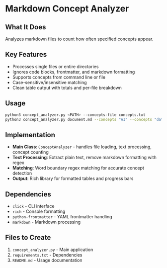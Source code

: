 # Markdown Concept Analyzer

## What It Does
Analyzes markdown files to count how often specified concepts appear.

## Key Features
- Processes single files or entire directories
- Ignores code blocks, frontmatter, and markdown formatting
- Supports concepts from command line or file
- Case-sensitive/insensitive matching
- Clean table output with totals and per-file breakdown

## Usage
```bash
python3 concept_analyzer.py <PATH> --concepts-file concepts.txt
python3 concept_analyzer.py document.md --concepts "AI" --concepts "data"
```

## Implementation
- **Main Class**: `ConceptAnalyzer` - handles file loading, text processing, concept counting
- **Text Processing**: Extract plain text, remove markdown formatting with regex
- **Matching**: Word boundary regex matching for accurate concept detection
- **Output**: Rich library for formatted tables and progress bars

## Dependencies
- `click` - CLI interface
- `rich` - Console formatting
- `python-frontmatter` - YAML frontmatter handling
- `markdown` - Markdown processing

## Files to Create
1. `concept_analyzer.py` - Main application
2. `requirements.txt` - Dependencies
3. `README.md` - Usage documentation
